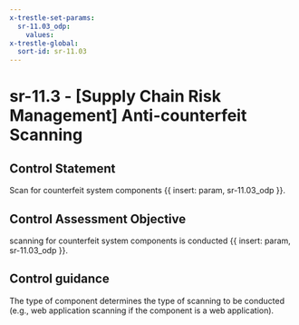 ```yaml
---
x-trestle-set-params:
  sr-11.03_odp:
    values:
x-trestle-global:
  sort-id: sr-11.03
---
```


# sr-11.3 - \[Supply Chain Risk Management\] Anti-counterfeit Scanning

## Control Statement

Scan for counterfeit system components {{ insert: param, sr-11.03_odp }}.

## Control Assessment Objective

scanning for counterfeit system components is conducted {{ insert: param, sr-11.03_odp }}.

## Control guidance

The type of component determines the type of scanning to be conducted (e.g., web application scanning if the component is a web application).
